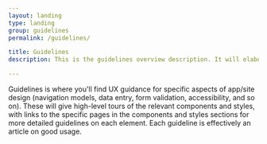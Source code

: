 ```yaml
---
layout: landing
type: landing
group: guidelines
permalink: /guidelines/

title: Guidelines
description: This is the guidelines overview description. It will elaborate on the guidelines and principles that need to be followed to build applications.

---
```


Guidelines is where you'll find UX guidance for specific aspects of app/site design (navigation models, data entry, form validation, accessibility, and so on). These will give high-level tours of the relevant components and styles, with links to the specific pages in the components and styles sections for more detailed guidelines on each element.  Each guideline is effectively an article on good usage.
